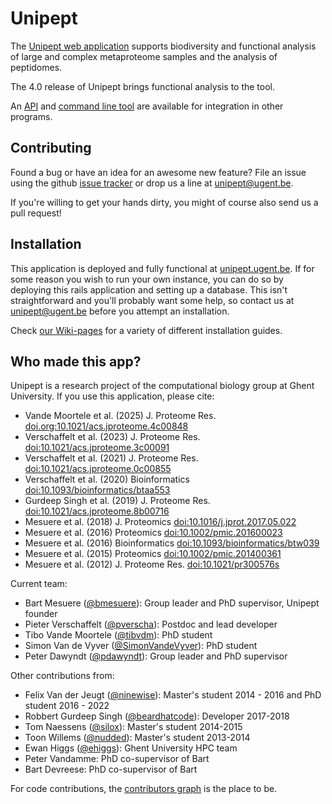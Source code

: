 # Unipept

The [Unipept web application](http://unipept.ugent.be) supports biodiversity and functional analysis of large and complex metaproteome samples and the analysis of peptidomes.

The 4.0 release of Unipept brings functional analysis to the tool.

An [API](https://unipept.ugent.be/apidocs) and [command line tool](http://github.com/unipept/unipept-cli) are available
for integration in other programs.

## Contributing

Found a bug or have an idea for an awesome new feature?
File an issue using the github [issue tracker](https://github.com/unipept/unipept/issues) or drop us a line at [unipept@ugent.be](mailto:unipept@ugent.be).

If you're willing to get your hands dirty, you might of course also send us a pull request!

## Installation

This application is deployed and fully functional at [unipept.ugent.be](http://unipept.ugent.be).
If for some reason you wish to run your own instance, you can do so by deploying this rails application and setting up a database.
This isn't straightforward and you'll probably want some help, so contact us at [unipept@ugent.be](mailto:unipept@ugent.be) before you attempt an installation.

Check [our Wiki-pages](https://github.com/unipept/unipept/wiki) for a variety of different installation guides.

## Who made this app?

Unipept is a research project of the computational biology group at Ghent University. If you use this application, please cite:

- Vande Moortele et al. (2025) J. Proteome Res. [doi.org:10.1021/acs.jproteome.4c00848](https://doi.org/10.1021/acs.jproteome.4c00848)
- Verschaffelt et al. (2023) J. Proteome Res. [doi:10.1021/acs.jproteome.3c00091](doi.org/10.1021/acs.jproteome.3c00091)
- Verschaffelt et al. (2021) J. Proteome Res. [doi:10.1021/acs.jproteome.0c00855](doi.org/10.1021/acs.jproteome.0c00855)
- Verschaffelt et al. (2020) Bioinformatics [doi:10.1093/bioinformatics/btaa553](doi.org/10.1093/bioinformatics/btaa553)
- Gurdeep Singh et al. (2019) J. Proteome Res. [doi:10.1021/acs.jproteome.8b00716](https://doi.org/10.1021/acs.jproteome.8b00716)
- Mesuere et al. (2018) J. Proteomics [doi:10.1016/j.jprot.2017.05.022](https://doi.org/10.1016/j.jprot.2017.05.022)
- Mesuere et al. (2016) Proteomics [doi:10.1002/pmic.201600023](https://doi.org/10.1002/pmic.201600023)
- Mesuere et al. (2016) Bioinformatics [doi:10.1093/bioinformatics/btw039](https://doi.org/10.1093/bioinformatics/btw039)
- Mesuere et al. (2015) Proteomics [doi:10.1002/pmic.201400361](https://doi.org/10.1002/pmic.201400361)
- Mesuere et al. (2012) J. Proteome Res. [doi:10.1021/pr300576s](https://doi.org/10.1021/pr300576s)

Current team:

- Bart Mesuere ([@bmesuere](https://github.com/bmesuere)): Group leader and PhD supervisor, Unipept founder
- Pieter Verschaffelt ([@pverscha](https://github.com/pverscha)): Postdoc and lead developer
- Tibo Vande Moortele ([@tibvdm](https://github.com/tibvdm)): PhD student
- Simon Van de Vyver ([@SimonVandeVyver](https://github.com/SimonVandeVyver)): PhD student
- Peter Dawyndt ([@pdawyndt](https://github.com/pdawyndt)): Group leader and PhD supervisor

Other contributions from:

- Felix Van der Jeugt ([@ninewise](https://github.com/ninewise)): Master's student 2014 - 2016 and PhD student 2016 - 2022
- Robbert Gurdeep Singh ([@beardhatcode](https://github.com/beardhatcode)): Developer 2017-2018
- Tom Naessens ([@silox](https://github.com/silox)): Master's student 2014-2015
- Toon Willems ([@nudded](https://github.com/nudded)): Master's student 2013-2014
- Ewan Higgs ([@ehiggs](https://github.com/ehiggs)): Ghent University HPC team
- Peter Vandamme: PhD co-supervisor of Bart
- Bart Devreese: PhD co-supervisor of Bart

For code contributions, the [contributors graph](https://github.com/unipept/unipept/graphs/contributors) is the place to be.
